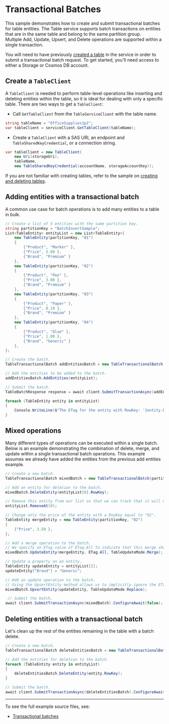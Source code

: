 # Transactional Batches

This sample demonstrates how to create and submit transactional batches for table entities.
The Table service supports batch transactions on entities that are in the same table and belong to the same partition group.\
Multiple Add, Update, Upsert, and Delete operations are supported within a single transaction.

You will need to have previously [created a table](https://github.com/Azure/azure-sdk-for-net/blob/master/sdk/tables/Azure.Data.Tables/samples/Sample1CreateDeleteTables.md) in the service in order to submit a transactional batch request.
To get started, you'll need access to either a Storage or Cosmos DB account.

## Create a `TableClient`

A `TableClient` is needed to perform table-level operations like inserting and deleting entities within the table, so it is ideal for dealing with only a specific table. There are two ways to get a `TableClient`:
- Call `GetTableClient` from the `TableServiceClient` with the table name.

```C# Snippet:TablesSample1GetTableClient
string tableName = "OfficeSupplies1p2";
var tableClient = serviceClient.GetTableClient(tableName);
```

- Create a `TableClient` with a SAS URI, an endpoint and `TableSharedKeyCredential`, or a connection string.

```C# Snippet:TablesSample1CreateTableClient
var tableClient = new TableClient(
    new Uri(storageUri),
    tableName,
    new TableSharedKeyCredential(accountName, storageAccountKey));
```

If you are not familiar with creating tables, refer to the sample on [creating and deleting tables](https://github.com/Azure/azure-sdk-for-net/blob/master/sdk/tables/Azure.Data.Tables/samples/Sample1CreateDeleteTables.md).

## Adding entities with a transactional batch

A common use case for batch operations is to add many entities to a table in bulk.

```C# Snippet:BatchAdd
// Create a list of 5 entities with the same partition key.
string partitionKey = "BatchInsertSample";
List<TableEntity> entityList = new List<TableEntity>{
    new TableEntity(partitionKey, "01")
    {
        {"Product", "Marker" },
        {"Price", 5.00 },
        {"Brand", "Premium" }
    },
    new TableEntity(partitionKey, "02")
    {
        {"Product", "Pen" },
        {"Price", 3.00 },
        {"Brand", "Premium" }
    },
    new TableEntity(partitionKey, "03")
    {
        {"Product", "Paper" },
        {"Price", 0.10 },
        {"Brand", "Premium" }
    },
    new TableEntity(partitionKey, "04")
    {
        {"Product", "Glue" },
        {"Price", 1.00 },
        {"Brand", "Generic" }
    },
};

// Create the batch.
TableTransactionalBatch addEntitiesBatch = new TableTransactionalBatch(partitionKey);

// Add the entities to be added to the batch.
addEntitiesBatch.AddEntities(entityList);

// Submit the batch.
TableBatchResponse response = await client.SubmitTransactionAsync(addEntitiesBatch).ConfigureAwait(false);

foreach (TableEntity entity in entityList)
{
    Console.WriteLine($"The ETag for the entity with RowKey: '{entity.RowKey}' is {response.GetResponseForEntity(entity.RowKey).Headers.ETag}");
}
```

## Mixed operations

Many different types of operations can be executed within a single batch. Below is an example demonstrating the combination of delete, merge, and update within a single transactional batch operations.
This example assumes we already have added the entities from the previous add entities example.

```C# Snippet:BatchMixed
// Create a new batch.
TableTransactionalBatch mixedBatch = new TableTransactionalBatch(partitionKey);

// Add an entity for deletion to the batch.
mixedBatch.DeleteEntity(entityList[0].RowKey);

// Remove this entity from our list so that we can track that it will no longer be in the table.
entityList.RemoveAt(0);

// Change only the price of the entity with a RoyKey equal to "02".
TableEntity mergeEntity = new TableEntity(partitionKey, "02")
{
    {"Price", 3.50 },
};

// Add a merge operation to the batch.
// We specify an ETag value of ETag.All to indicate that this merge should be unconditional.
mixedBatch.UpdateEntity(mergeEntity, ETag.All, TableUpdateMode.Merge);

// Update a property on an entity.
TableEntity updateEntity = entityList[2];
updateEntity["Brand"] = "Generic";

// Add an update operation to the batch.
// Using the UpsertEntity method allows us to implicitly ignore the ETag value.
mixedBatch.UpsertEntity(updateEntity, TableUpdateMode.Replace);

 // Submit the batch.
await client.SubmitTransactionAsync(mixedBatch).ConfigureAwait(false);
```

## Deleting entities with a transactional batch

Let's clean up the rest of the entities remaining in the table with a batch delete.

```C# Snippet:BatchDelete
// Create a new batch.
TableTransactionalBatch deleteEntitiesBatch = new TableTransactionalBatch(partitionKey);

// Add the entities for deletion to the batch.
foreach (TableEntity entity in entityList)
{
    deleteEntitiesBatch.DeleteEntity(entity.RowKey);
}

// Submit the batch.
await client.SubmitTransactionAsync(deleteEntitiesBatch).ConfigureAwait(false);
```

---
To see the full example source files, see:
- [Transactional batches](https://github.com/Azure/azure-sdk-for-net/blob/master/sdk/tables/Azure.Data.Tables/tests/samples/Sample6_TransactionalBatchAsync.cs)
